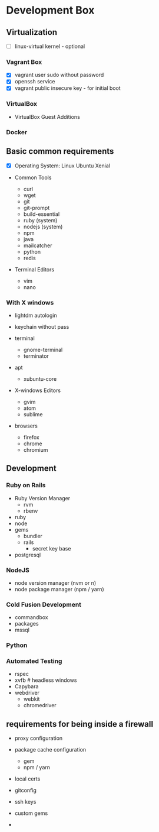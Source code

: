 # Development Box

## Virtualization
  
* [ ] linux-virtual kernel - optional

### Vagrant Box

* [x] vagrant user sudo without password
* [x] openssh service
* [x] vagrant public insecure key - for initial boot

### VirtualBox

* VirtualBox Guest Additions

### Docker

## Basic common requirements

* [x] Operating System: Linux Ubuntu Xenial

* Common Tools
  * curl
  * wget
  * git
  * git-prompt
  * build-essential
  * ruby (system)
  * nodejs (system)
  * npm
  * java
  * mailcatcher
  * python
  * redis

* Terminal Editors
  * vim
  * nano

### With X windows 

* lightdm autologin
* keychain without pass

* terminal
  * gnome-terminal
  * terminator

* apt
  * xubuntu-core

* X-windows Editors
  * gvim
  * atom
  * sublime

* browsers
  * firefox
  * chrome
  * chromium

## Development

### Ruby on Rails

* Ruby Version Manager
  * rvm
  * rbenv
* ruby
* node
* gems
  * bundler
  * rails
    * secret key base
* postgresql

### NodeJS 

* node version manager (nvm or n)
* node package manager (npm / yarn)

### Cold Fusion Development

* commandbox
* packages
* mssql

### Python

### Automated Testing

* rspec
* xvfb # headless windows
* Capybara
* webdriver
  * webkit
  * chromedriver

## requirements for being inside a firewall

* proxy configuration
* package cache configuration
  * gem
  * npm / yarn
* local certs
* gitconfig
* ssh keys

* custom gems
* 

